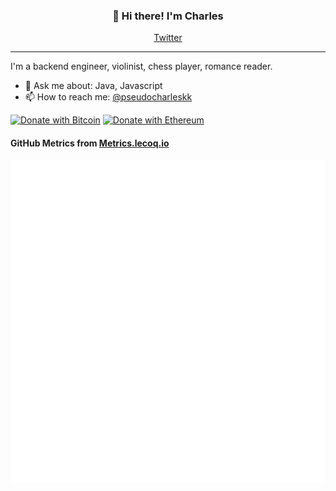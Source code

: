 
<h3 align="center">👋 Hi there! I'm Charles</h3>
<p align="center">
  <a href="https://twitter.com/pseudocharleskk">Twitter</a>
</p>

---
I'm a backend engineer, violinist, chess player, romance reader.


- 💬 Ask me about: Java, Javascript 
- 📫 How to reach me: [@pseudocharleskk](https://twitter.com/pseudocharleskk)
<!--
- ⚡ Fun fact: 
-->
[![Donate with Bitcoin](https://en.cryptobadges.io/badge/micro/36YyYDEuPqFXsukc7iMsiK6GHXSnY9WYSB)](https://en.cryptobadges.io/donate/36YyYDEuPqFXsukc7iMsiK6GHXSnY9WYSB)
[![Donate with Ethereum](https://en.cryptobadges.io/badge/micro/0x209C43b4cc1bFAF2Cc727643f8e93Ee330c2f9dC)](https://en.cryptobadges.io/donate/0x209C43b4cc1bFAF2Cc727643f8e93Ee330c2f9dC)

#### GitHub Metrics from [Metrics.lecoq.io](https://metrics.lecoq.io)


![Metrics](./svg-data.svg)
<!--!
[Metrics](https://metrics.lecoq./barddoo?template=classic&languages=1&languages.colors=github&languages.threshold=0%25&config.timezone=America%2FSao_Paulo)
-->

<!--
Here are some ideas to get you started:

- 🔭 I’m currently working on ...
- 🌱 I’m currently learning ...
- 👯 I’m looking to collaborate on ...
- 🤔 I’m looking for help with ...
- 💬 Ask me about ...
- 📫 How to reach me: ...
- 😄 Pronouns: ...
- ⚡ Fun fact: ...
-->

